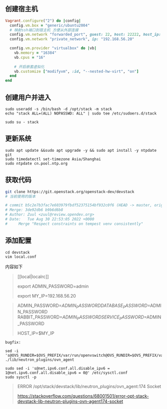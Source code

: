 ## 创建宿主机

```ruby
Vagrant.configure("2") do |config|
  config.vm.box = "generic/ubuntu2004"
  # 映射ssh端口到宿主机 方便从外部连接
  config.vm.network "forwarded_port", guest: 22, host: 22222, host_ip: "0.0.0.0"
  config.vm.network "private_network", ip: "192.168.56.20"

  config.vm.provider "virtualbox" do |vb|
    vb.memory = "16384"
    vb.cpus = "16"
     
    # 开启嵌套虚拟化 
    vb.customize ["modifyvm", :id, "--nested-hw-virt", "on"] 
  end
end

```

## 创建用户并进入

```
sudo useradd -s /bin/bash -d /opt/stack -m stack
echo "stack ALL=(ALL) NOPASSWD: ALL" | sudo tee /etc/sudoers.d/stack

sudo su - stack
```



## 更新系统

```
sudo apt update &&sudo apt upgrade -y && sudo apt install -y ntpdate git
sudo timedatectl set-timezone Asia/Shanghai
sudo ntpdate cn.pool.ntp.org

```

## 获取代码

```bash
git clone https://git.openstack.org/openstack-dev/devstack
# 当前使用的版本

# commit b5c2e7b3fac7e603979fbdf52375154bf932c0f6 (HEAD -> master, origin/master, origin/HEAD)
# Merge: 3de92db6 b9b6d6b8
# Author: Zuul <zuul@review.opendev.org>
# Date:   Tue Aug 30 22:53:05 2022 +0000
#     Merge "Respect constraints on tempest venv consistently"

```

## 添加配置

```
cd devstack
vim local.conf
```

内容如下

>[[local|localrc]]
>
>export ADMIN_PASSWORD=admin
>
>export MY_IP=192.168.56.20

>ADMIN_PASSWORD=$ADMIN_PASSWORD
>DATABASE_PASSWORD=$ADMIN_PASSWORD
>RABBIT_PASSWORD=$ADMIN_PASSWORD
>SERVICE_PASSWORD=$ADMIN_PASSWORD
>
>HOST_IP=$MY_IP

```
bugfix:

sed -i 's@OVS_RUNDIR=$OVS_PREFIX/var/run/openvswitch@OVS_RUNDIR=$OVS_PREFIX/var/run/ovn@' ./lib/neutron_plugins/ovn_agent

sudo sed -i 's@net.ipv6.conf.all.disable_ipv6 = 1@net.ipv6.conf.all.disable_ipv6 = 0@' /etc/sysctl.conf 
sudo sysctl -p

```



> ERROR /opt/stack/devstack/lib/neutron_plugins/ovn_agent:174 Socket
>
> https://stackoverflow.com/questions/68001501/error-opt-stack-devstack-lib-neutron-plugins-ovn-agent174-socket

